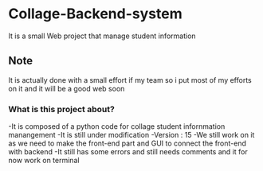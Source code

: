 # Collage-Backend-system
It is a small Web project that manage student information

## Note
It is actually done with a small effort if my team so i put most of my efforts on it and it will be a good web soon

### What is this project about?
-It is composed of a python code for collage student infornmation manangement
-It is still under modification
-Version : 15
-We still work on it as we need to make the front-end part and GUI to connect the front-end with backend
-It still has some errors and still needs comments and it for now work on terminal
